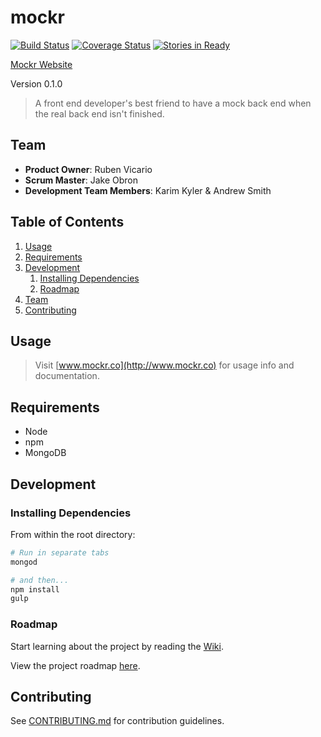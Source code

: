 # mockr

[![Build Status](https://travis-ci.org/radiant-persimmons/mockr.svg?branch=develop)](https://travis-ci.org/radiant-persimmons/mockr) [![Coverage Status](https://coveralls.io/repos/radiant-persimmons/mockr/badge.svg?branch=develop)](https://coveralls.io/r/radiant-persimmons/mockr?branch=develop) [![Stories in Ready](https://badge.waffle.io/radiant-persimmons/mockr.svg?label=ready&title=Backlog)](http://waffle.io/radiant-persimmons/mockr)

[Mockr Website](http://www.mockr.co)

Version 0.1.0

> A front end developer's best friend to have a mock back end when the real back end isn't finished.

## Team

  - __Product Owner__: Ruben Vicario
  - __Scrum Master__: Jake Obron
  - __Development Team Members__: Karim Kyler & Andrew Smith

## Table of Contents

1. [Usage](#Usage)
1. [Requirements](#requirements)
1. [Development](#development)
    1. [Installing Dependencies](#installing-dependencies)
    1. [Roadmap](#roadmap)
1. [Team](#team)
1. [Contributing](#contributing)

## Usage

> Visit [www.mockr.co](http://www.mockr.co) for usage info and documentation.

## Requirements

- Node
- npm
- MongoDB

## Development

### Installing Dependencies

From within the root directory:

```sh
# Run in separate tabs
mongod

# and then...
npm install
gulp

```

### Roadmap

Start learning about the project by reading the [Wiki](https://github.com/radiant-persimmons/mockr/wiki).

View the project roadmap [here](https://waffle.io/radiant-persimmons/mockr).

## Contributing

See [CONTRIBUTING.md](CONTRIBUTING.md) for contribution guidelines.
